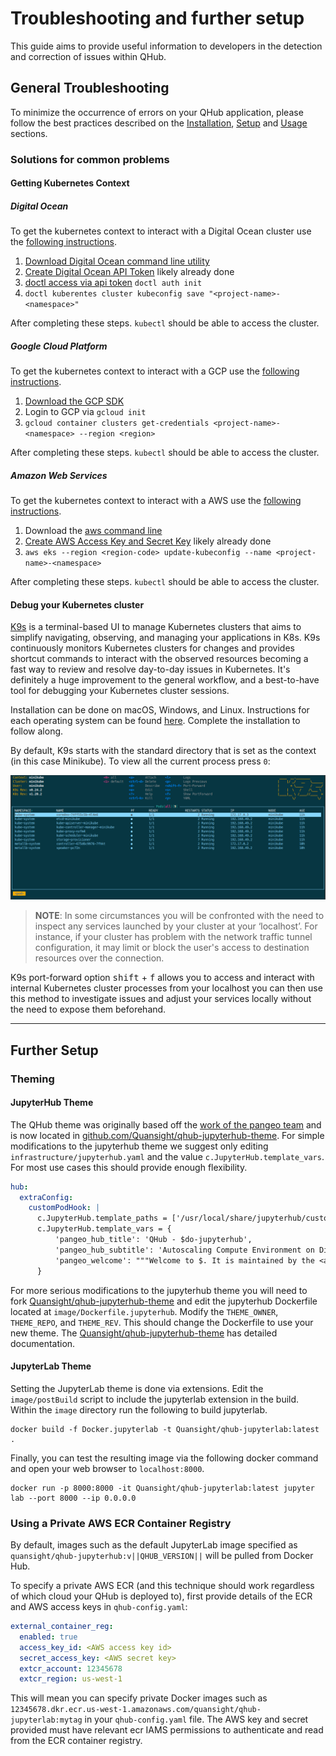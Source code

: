 # Troubleshooting and further setup

This guide aims to provide useful information to developers in the detection and correction of issues within QHub.

## General Troubleshooting
To minimize the occurrence of errors on your QHub application, please follow the best practices described on the
[Installation](../installation/installation.md), [Setup](../installation/setup.md) and [Usage](../installation/usage.md) sections.

### Solutions for common problems

#### Getting Kubernetes Context

##### Digital Ocean

To get the kubernetes context to interact with a Digital Ocean cluster
use the [following
instructions](https://www.digitalocean.com/docs/kubernetes/how-to/connect-to-cluster/).

1. [Download Digital Ocean command line utility](https://www.digitalocean.com/docs/apis-clis/doctl/how-to/install/)
2. [Create Digital Ocean API Token](https://www.digitalocean.com/docs/apis-clis/doctl/how-to/install/) likely already done
3. [doctl access via api token](https://www.digitalocean.com/docs/apis-clis/doctl/how-to/install/) `doctl auth init`
4. `doctl kuberentes cluster kubeconfig save "<project-name>-<namespace>"`

After completing these steps. `kubectl` should be able to access the cluster.

##### Google Cloud Platform

To get the kubernetes context to interact with a GCP use the [following
instructions](https://cloud.google.com/kubernetes-engine/docs/how-to/cluster-access-for-kubectl).

1. [Download the GCP SDK](https://cloud.google.com/sdk/downloads)
2. Login to GCP via `gcloud init`
3. `gcloud container clusters get-credentials <project-name>-<namespace> --region <region>`

After completing these steps. `kubectl` should be able to access the cluster.

##### Amazon Web Services

To get the kubernetes context to interact with a AWS use the [following
instructions](https://docs.aws.amazon.com/eks/latest/userguide/create-kubeconfig.html).

1. Download the [aws command line](https://aws.amazon.com/cli/)
2. [Create AWS Access Key and Secret Key](https://aws.amazon.com/premiumsupport/knowledge-center/create-access-key/) likely already done
2. `aws eks --region <region-code> update-kubeconfig --name <project-name>-<namespace>`

After completing these steps. `kubectl` should be able to access the cluster.

#### Debug your Kubernetes cluster

 [K9s](https://k9scli.io/) is a terminal-based UI to manage Kubernetes clusters that aims to
 simplify navigating, observing, and managing your applications in K8s.
 K9s continuously monitors Kubernetes clusters for changes and provides
 shortcut commands to interact with the observed resources becoming a
 fast way to review and resolve day-to-day issues in Kubernetes. It's
 definitely a huge improvement to the general workflow, and a best-to-have
 tool for debugging your Kubernetes cluster sessions.

Installation can be done on macOS, Windows, and Linux. Instructions
for each operating system can be found [here](https://github.com/derailed/k9s).
Complete the installation to follow along.

By default, K9s starts with the standard directory that is set as the
context (in this case Minikube). To view all the current process press `0`:

![Image of K9s termina UI](../images/k9s_UI.png)

> **NOTE**: In some circumstances you will be confronted with the
  need to inspect any services launched by your cluster at your ‘localhost’. For instance, if your cluster has problem
with the network traffic tunnel configuration, it may limit or block the user's
  access to destination resources over the connection.

K9s port-forward option <kbd>shift</kbd> + <kbd>f</kbd> allows you to access and interact
with internal Kubernetes cluster processes from your localhost you can
then use this method to investigate issues and adjust your services
locally without the need to expose them beforehand.

---

## Further Setup

### Theming

#### JupyterHub Theme

The QHub theme was originally based off the [work of the pangeo
team](https://github.com/pangeo-data/pangeo-custom-jupyterhub-templates)
and is now located in
[github.com/Quansight/qhub-jupyterhub-theme](https://github.com/Quansight/qhub-jupyterhub-theme/). For
simple modifications to the jupyterhub theme we suggest only editing
`infrastructure/jupyterhub.yaml` and the value
`c.JupyterHub.template_vars`. For most use cases this should provide
enough flexibility.

```yaml
hub:
  extraConfig:
    customPodHook: |
      c.JupyterHub.template_paths = ['/usr/local/share/jupyterhub/custom_templates/']
      c.JupyterHub.template_vars = {
          'pangeo_hub_title': 'QHub - $do-jupyterhub',
          'pangeo_hub_subtitle': 'Autoscaling Compute Environment on Digital Ocean',
          'pangeo_welcome': """Welcome to $. It is maintained by the <a href="http://quansight.com">Quansight staff</a>. The hub's configuration is stored in the github repository based on <a href="https://github.com/Quansight/qhub-kubernetes/">https://github.com/Quansight/qhub-kubernetes/</a>. To provide feedback and report any technical problems, please use the <a href="https://github.com/Quansight/qhub-kubernetes//issues">github issue tracker</a>."""
      }
```

For more serious modifications to the jupyterhub theme you will need
to fork
[Quansight/qhub-jupyterhub-theme](https://github.com/Quansight/qhub-jupyterhub-theme)
and edit the jupyterhub Dockerfile located at
`image/Dockerfile.jupyterhub`. Modify the `THEME_OWNER`, `THEME_REPO`,
and `THEME_REV`. This should change the Dockerfile to use your new
theme. The
[Quansight/qhub-jupyterhub-theme](https://github.com/Quansight/qhub-jupyterhub-theme)
has detailed documentation.

#### JupyterLab Theme

Setting the JupyterLab theme is done via extensions. Edit the
`image/postBuild` script to include the jupyterlab extension in the
build. Within the `image` directory run the following to build
jupyterlab.

```shell
docker build -f Docker.jupyterlab -t Quansight/qhub-jupyterlab:latest .
```

Finally, you can test the resulting image via the following docker
command and open your web browser to `localhost:8000`.

```shell
docker run -p 8000:8000 -it Quansight/qhub-jupyterlab:latest jupyter lab --port 8000 --ip 0.0.0.0
```

### Using a Private AWS ECR Container Registry

By default, images such as the default JupyterLab image specified as `quansight/qhub-jupyterhub:v||QHUB_VERSION||` will be pulled from Docker Hub.

To specify a private AWS ECR (and this technique should work regardless of which cloud your QHub is deployed to), first provide details of the ECR and AWS access keys in `qhub-config.yaml`:

```yaml
external_container_reg:
  enabled: true
  access_key_id: <AWS access key id>
  secret_access_key: <AWS secret key>
  extcr_account: 12345678
  extcr_region: us-west-1
```

This will mean you can specify private Docker images such as `12345678.dkr.ecr.us-west-1.amazonaws.com/quansight/qhub-jupyterlab:mytag` in your `qhub-config.yaml` file. The AWS key and secret provided must have relevant ecr IAMS permissions to authenticate and read from the ECR container registry.


